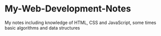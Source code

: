 # My-Web-Development-Notes
My notes including knowledge of HTML, CSS and JavaScript, some times basic algorithms and data structures
